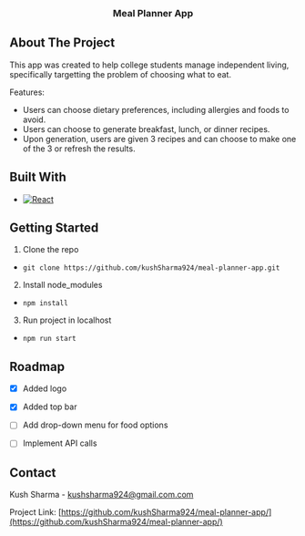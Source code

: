 <!-- PROJECT TITLE -->
<br />
<div align="center">

  <h3 align="center">Meal Planner App</h3>

</div>




<!-- ABOUT THE PROJECT -->
## About The Project

This app was created to help college students manage independent living, specifically targetting the problem of choosing what to eat. 

Features:
* Users can choose dietary preferences, including allergies and foods to avoid.
* Users can choose to generate breakfast, lunch, or dinner recipes.
* Upon generation, users are given 3 recipes and can choose to make one of the 3 or refresh the results.


## Built With


* [![React][React.js]][React-url]


<!-- GETTING STARTED -->
## Getting Started

1. Clone the repo
- ```git clone https://github.com/kushSharma924/meal-planner-app.git```
2. Install node_modules
- ```npm install```
3. Run project in localhost
- ```npm run start```

<!-- ROADMAP -->
## Roadmap

- [x] Added logo
- [x] Added top bar
- [ ] Add drop-down menu for food options
- [ ] Implement API calls


<!-- CONTACT -->
## Contact

Kush Sharma - kushsharma924@gmail.com.com

Project Link: [https://github.com/kushSharma924/meal-planner-app/](https://github.com/kushSharma924/meal-planner-app/)


<!-- MARKDOWN LINKS & IMAGES -->
[React.js]: https://img.shields.io/badge/React-20232A?style=for-the-badge&logo=react&logoColor=61DAFB
[React-url]: https://reactjs.org/
